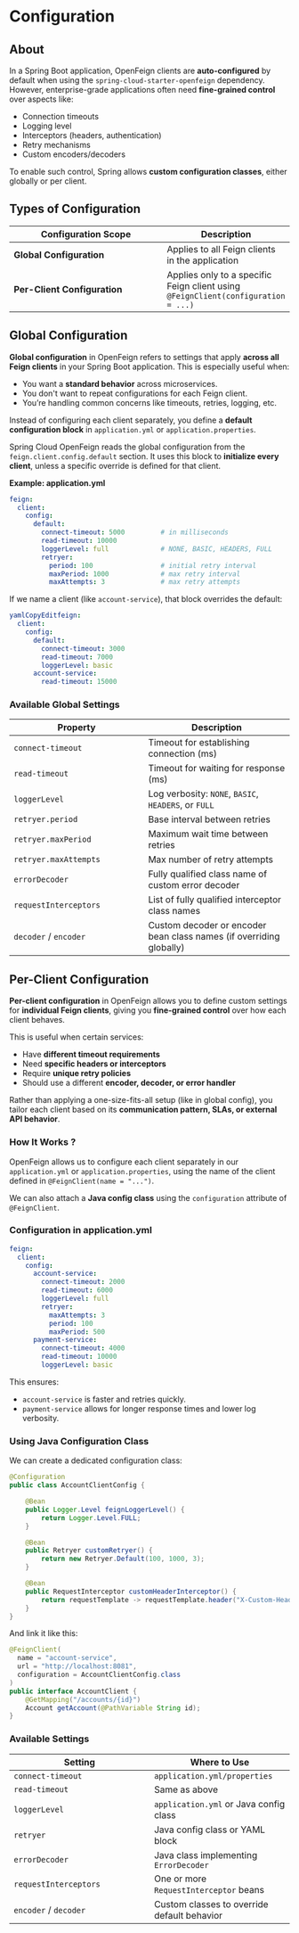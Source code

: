 # Configuration

## About

In a Spring Boot application, OpenFeign clients are **auto-configured** by default when using the `spring-cloud-starter-openfeign` dependency. However, enterprise-grade applications often need **fine-grained control** over aspects like:

* Connection timeouts
* Logging level
* Interceptors (headers, authentication)
* Retry mechanisms
* Custom encoders/decoders

To enable such control, Spring allows **custom configuration classes**, either globally or per client.

## **Types of Configuration**

<table><thead><tr><th width="291.87109375">Configuration Scope</th><th>Description</th></tr></thead><tbody><tr><td><strong>Global Configuration</strong></td><td>Applies to all Feign clients in the application</td></tr><tr><td><strong>Per-Client Configuration</strong></td><td>Applies only to a specific Feign client using <code>@FeignClient(configuration = ...)</code></td></tr></tbody></table>

## Global Configuration

**Global configuration** in OpenFeign refers to settings that apply **across all Feign clients** in your Spring Boot application. This is especially useful when:

* You want a **standard behavior** across microservices.
* You don't want to repeat configurations for each Feign client.
* You’re handling common concerns like timeouts, retries, logging, etc.

Instead of configuring each client separately, you define a **default configuration block** in `application.yml` or `application.properties`.

Spring Cloud OpenFeign reads the global configuration from the `feign.client.config.default` section. It uses this block to **initialize every client**, unless a specific override is defined for that client.

**Example: application.yml**

```yaml
feign:
  client:
    config:
      default:
        connect-timeout: 5000         # in milliseconds
        read-timeout: 10000
        loggerLevel: full             # NONE, BASIC, HEADERS, FULL
        retryer:
          period: 100                 # initial retry interval
          maxPeriod: 1000             # max retry interval
          maxAttempts: 3              # max retry attempts
```

If we name a client (like `account-service`), that block overrides the default:

```yaml
yamlCopyEditfeign:
  client:
    config:
      default:
        connect-timeout: 3000
        read-timeout: 7000
        loggerLevel: basic
      account-service:
        read-timeout: 15000
```

### **Available Global Settings**

<table><thead><tr><th width="225.66796875">Property</th><th>Description</th></tr></thead><tbody><tr><td><code>connect-timeout</code></td><td>Timeout for establishing connection (ms)</td></tr><tr><td><code>read-timeout</code></td><td>Timeout for waiting for response (ms)</td></tr><tr><td><code>loggerLevel</code></td><td>Log verbosity: <code>NONE</code>, <code>BASIC</code>, <code>HEADERS</code>, or <code>FULL</code></td></tr><tr><td><code>retryer.period</code></td><td>Base interval between retries</td></tr><tr><td><code>retryer.maxPeriod</code></td><td>Maximum wait time between retries</td></tr><tr><td><code>retryer.maxAttempts</code></td><td>Max number of retry attempts</td></tr><tr><td><code>errorDecoder</code></td><td>Fully qualified class name of custom error decoder</td></tr><tr><td><code>requestInterceptors</code></td><td>List of fully qualified interceptor class names</td></tr><tr><td><code>decoder</code> / <code>encoder</code></td><td>Custom decoder or encoder bean class names (if overriding globally)</td></tr></tbody></table>

## Per-Client Configuration

**Per-client configuration** in OpenFeign allows you to define custom settings for **individual Feign clients**, giving you **fine-grained control** over how each client behaves.

This is useful when certain services:

* Have **different timeout requirements**
* Need **specific headers or interceptors**
* Require **unique retry policies**
* Should use a different **encoder, decoder, or error handler**

Rather than applying a one-size-fits-all setup (like in global config), you tailor each client based on its **communication pattern, SLAs, or external API behavior**.

### **How It Works ?**

OpenFeign allows us to configure each client separately in our `application.yml` or `application.properties`, using the name of the client defined in `@FeignClient(name = "...")`.

We can also attach a **Java config class** using the `configuration` attribute of `@FeignClient`.

### **Configuration in application.yml**

```yaml
feign:
  client:
    config:
      account-service:
        connect-timeout: 2000
        read-timeout: 6000
        loggerLevel: full
        retryer:
          maxAttempts: 3
          period: 100
          maxPeriod: 500
      payment-service:
        connect-timeout: 4000
        read-timeout: 10000
        loggerLevel: basic
```

This ensures:

* `account-service` is faster and retries quickly.
* `payment-service` allows for longer response times and lower log verbosity.

### **Using Java Configuration Class**

We can create a dedicated configuration class:

```java
@Configuration
public class AccountClientConfig {

    @Bean
    public Logger.Level feignLoggerLevel() {
        return Logger.Level.FULL;
    }

    @Bean
    public Retryer customRetryer() {
        return new Retryer.Default(100, 1000, 3);
    }

    @Bean
    public RequestInterceptor customHeaderInterceptor() {
        return requestTemplate -> requestTemplate.header("X-Custom-Header", "AccountClient");
    }
}
```

And link it like this:

```java
@FeignClient(
  name = "account-service",
  url = "http://localhost:8081",
  configuration = AccountClientConfig.class
)
public interface AccountClient {
    @GetMapping("/accounts/{id}")
    Account getAccount(@PathVariable String id);
}
```

### **Available Settings**

<table><thead><tr><th width="236.41796875">Setting</th><th>Where to Use</th></tr></thead><tbody><tr><td><code>connect-timeout</code></td><td><code>application.yml/properties</code></td></tr><tr><td><code>read-timeout</code></td><td>Same as above</td></tr><tr><td><code>loggerLevel</code></td><td><code>application.yml</code> or Java config class</td></tr><tr><td><code>retryer</code></td><td>Java config class or YAML block</td></tr><tr><td><code>errorDecoder</code></td><td>Java class implementing <code>ErrorDecoder</code></td></tr><tr><td><code>requestInterceptors</code></td><td>One or more <code>RequestInterceptor</code> beans</td></tr><tr><td><code>encoder</code> / <code>decoder</code></td><td>Custom classes to override default behavior</td></tr></tbody></table>

